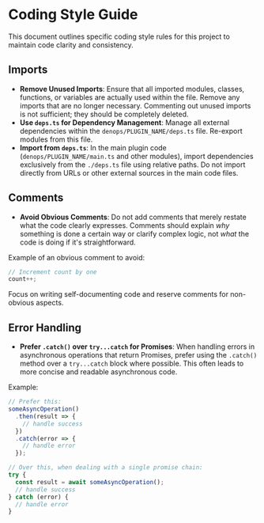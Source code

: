 # Coding Style Guide

This document outlines specific coding style rules for this project to maintain code clarity and consistency.

## Imports

- **Remove Unused Imports**: Ensure that all imported modules, classes, functions, or variables are actually used within the file. Remove any imports that are no longer necessary. Commenting out unused imports is not sufficient; they should be completely deleted.
- **Use `deps.ts` for Dependency Management**: Manage all external dependencies within the `denops/PLUGIN_NAME/deps.ts` file. Re-export modules from this file.
- **Import from `deps.ts`**: In the main plugin code (`denops/PLUGIN_NAME/main.ts` and other modules), import dependencies exclusively from the `./deps.ts` file using relative paths. Do not import directly from URLs or other external sources in the main code files.

## Comments

- **Avoid Obvious Comments**: Do not add comments that merely restate what the code clearly expresses. Comments should explain *why* something is done a certain way or clarify complex logic, not *what* the code is doing if it's straightforward.

Example of an obvious comment to avoid:
```typescript
// Increment count by one
count++;
```

Focus on writing self-documenting code and reserve comments for non-obvious aspects.
## Error Handling

- **Prefer `.catch()` over `try...catch` for Promises**: When handling errors in asynchronous operations that return Promises, prefer using the `.catch()` method over a `try...catch` block where possible. This often leads to more concise and readable asynchronous code.

Example:
```typescript
// Prefer this:
someAsyncOperation()
  .then(result => {
    // handle success
  })
  .catch(error => {
    // handle error
  });

// Over this, when dealing with a single promise chain:
try {
  const result = await someAsyncOperation();
  // handle success
} catch (error) {
  // handle error
}
```